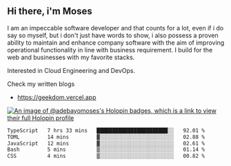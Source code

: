 ## Hi there, i'm Moses

I am an impeccable software developer and that counts for a lot, even if i do say so myself, but i don't just have words to show, i also possess a proven ability to maintain and enhance company software with the aim of improving operational functionality in line with business requirement. I build for the web and businesses with my favorite stacks.

Interested in Cloud Engineering and DevOps.

Check my written blogs
- https://geekdom.vercel.app

[![An image of @adebayomoses's Holopin badges, which is a link to view their full Holopin profile](https://holopin.me/adebayomoses)](https://holopin.io/@adebayomoses)

<!--START_SECTION:waka-->

```txt
TypeScript   7 hrs 33 mins   ███████████████████████░░   92.01 %
TOML         14 mins         ▓░░░░░░░░░░░░░░░░░░░░░░░░   02.88 %
JavaScript   12 mins         ▓░░░░░░░░░░░░░░░░░░░░░░░░   02.61 %
Bash         5 mins          ▒░░░░░░░░░░░░░░░░░░░░░░░░   01.14 %
CSS          4 mins          ▒░░░░░░░░░░░░░░░░░░░░░░░░   00.82 %
```

<!--END_SECTION:waka-->
